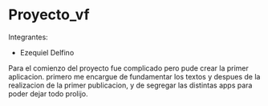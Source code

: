# Proyecto_vf

Integrantes:
- Ezequiel Delfino


Para el comienzo del proyecto fue complicado pero pude crear la primer aplicacion.
primero me encargue de fundamentar los textos y despues de la realizacion de la primer publicacion,
y de segregar las distintas apps para poder dejar todo prolijo.

